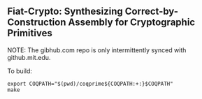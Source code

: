 Fiat-Crypto: Synthesizing Correct-by-Construction Assembly for Cryptographic Primitives
-----

NOTE: The gibhub.com repo is only intermittently synced with
github.mit.edu.

To build:

	export COQPATH="$(pwd)/coqprime${COQPATH:+:}$COQPATH"
	make
